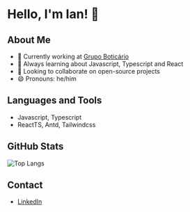 # Hello, I'm Ian!  👋

## About Me

- 🔭 Currently working at [Grupo Boticário](https://www.grupoboticario)
- 🌱 Always learning about Javascript, Typescript and React
- 👯 Looking to collaborate on open-source projects
- 😄 Pronouns: he/him

## Languages and Tools

-  Javascript, Typescript
-  ReactTS, Antd, Tailwindcss


## GitHub Stats

 ![Top Langs](https://github-readme-stats.vercel.app/api/top-langs/?username=ianaugustosilva)

## Contact

- [LinkedIn](https://www.linkedin.com/in/ianaugustosilvva/)
